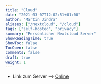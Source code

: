```yaml
---
title: "Cloud"
date: "2021-03-07T12:02:51+01:00"
author: "Martin Jindra"
aliases: ["/nextcloud", "/cloud"]
tags: ["self-hosted", "privacy"]
summary: "Persönlicher Nextcloud Server"
ShowReadingTime: true
ShowToc: false
TocOpen: false
comments: false
draft: true
weight: 1
---
```


+ Link zum Server --> [Online](https://lxcloud.mjindra.eu)
